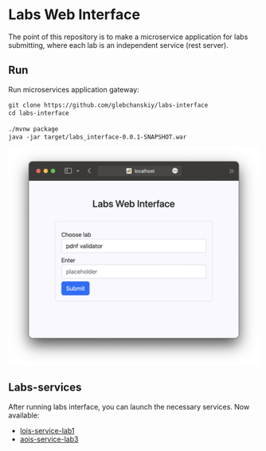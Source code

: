 # Labs Web Interface

The point of this repository is to make a microservice application for labs submitting, where each lab is an independent service (rest server).

## Run

Run microservices application gateway:
```shell
git clone https://github.com/glebchanskiy/labs-interface
cd labs-interface

./mvnw package
java -jar target/labs_interface-0.0.1-SNAPSHOT.war
```
![hi!](.pictures/screen.png)

## Labs-services
After running labs interface, you can launch the necessary services. Now available:
- [lois-service-lab1](https://github.com/glebchanskiy/lois-service-lab1)
- [aois-service-lab3](https://github.com/glebchanskiy/aois-service-lab3)
